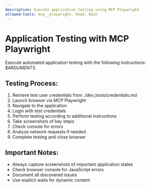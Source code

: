 ```yaml
---
description: Execute application testing using MCP Playwright
allowed-tools: mcp__playwright, Read, Bash
---
```


# Application Testing with MCP Playwright

Execute automated application testing with the following instructions: $ARGUMENTS

## Testing Process:

1. Retrieve test user credentials from ./dev_tools/credentials.md
2. Launch browser via MCP Playwright
3. Navigate to the application
4. Login with test credentials
5. Perform testing according to additional instructions
6. Take screenshots of key steps
7. Check console for errors
8. Analyze network requests if needed
9. Complete testing and close browser

## Important Notes:
- Always capture screenshots of important application states
- Check browser console for JavaScript errors
- Document all discovered issues
- Use explicit waits for dynamic content